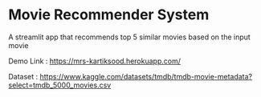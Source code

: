 # Movie Recommender System

A streamlit app that recommends top 5 similar movies based on the input movie

Demo Link : https://mrs-kartiksood.herokuapp.com/

Dataset : https://www.kaggle.com/datasets/tmdb/tmdb-movie-metadata?select=tmdb_5000_movies.csv

